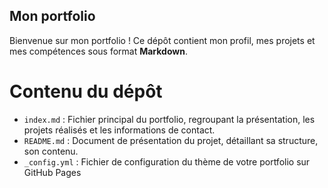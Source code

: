 ## Mon portfolio

Bienvenue sur mon portfolio ! Ce dépôt contient mon profil, mes projets et mes compétences sous format **Markdown**.

# Contenu du dépôt
- `index.md` : Fichier principal du portfolio, regroupant la présentation, les projets réalisés et les informations de contact.
- `README.md` : Document de présentation du projet, détaillant sa structure, son contenu.
- `_config.yml` : Fichier de configuration du thème de votre portfolio sur GitHub Pages
